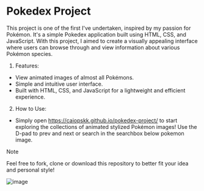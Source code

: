 # Pokedex Project
This project is one of the first I've undertaken, inspired by my passion for Pokémon. It's a simple Pokedex application built using HTML, CSS, and JavaScript. With this project, I aimed to create a visually appealing interface where users can browse through and view information about various Pokémon species.

1. Features:
- View animated images of almost all Pokémons.
- Simple and intuitive user interface.
- Built with HTML, CSS, and JavaScript for a lightweight and efficient experience.
2. How to Use:
- Simply open https://caiopskk.github.io/pokedex-project/ to start exploring the collections of animated stylized Pokémon images! Use the D-pad to prev and next or search in the searchbox below pokemon image.

> [!NOTE]
> Feel free to fork, clone or download this repository to better fit your idea and personal style!

![image](https://github.com/caiopskk/pokedex-project/assets/90821189/75bb1d2e-6697-45c9-8bf4-0a61c4da62d3)
